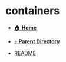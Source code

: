 # containers
- [:house: **Home**](/README)
- [:arrow_heading_up: **Parent Directory**](/devops/_index.md)

- [README](README.md)

